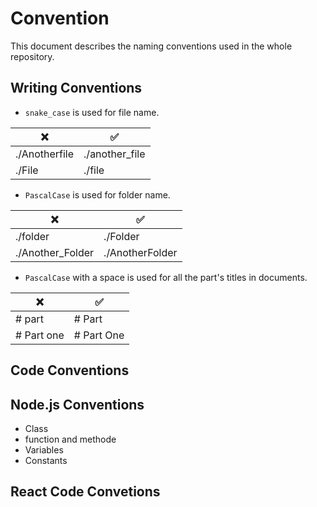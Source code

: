 # Convention
This document describes the naming conventions used in the whole repository.

## Writing Conventions

- `snake_case` is used for file name.

|❌|✅|
|-|-|
|./Anotherfile|./another_file|
|./File|./file|


- `PascalCase` is used for folder name.

|❌|✅|
|-|-|
|./folder|./Folder|
|./Another_Folder|./AnotherFolder|


- `PascalCase` with a space is used for all the part's titles in documents.

|❌|✅|
|-|-|
|# part|# Part|
|# Part one|# Part One|

## Code Conventions

## Node.js Conventions

- Class
- function and methode
- Variables
- Constants

## React Code Convetions
